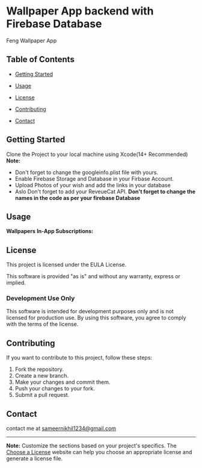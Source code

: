# Wallpaper App backend with Firebase Database

Feng Wallpaper App

## Table of Contents
- [Getting Started](#getting-started)

- [Usage](#usage)
- [License](#license)
- [Contributing](#contributing)
- [Contact](#contact)

## Getting Started

Clone the Project to your local machine using Xcode(14+ Recommended)
**Note:**
- Don't forget to change the googleinfo.plist file with yours.
- Enable Firebase Storage and Database in your Firbase Account.
- Upload Photos of your wish and add the links in your database
- Aslo Don't forget to add your ReveueCat API. 
**Don't forget to change the names in the code as per your firebase Database**

## Usage

**Wallpapers**
**In-App Subscriptions:**

## License

This project is licensed under the EULA License.

This software is provided "as is" and without any warranty, express or implied.

### Development Use Only

This software is intended for development purposes only and is not licensed for production use. By using this software, you agree to comply with the terms of the license.

## Contributing

If you want to contribute to this project, follow these steps:

1. Fork the repository.
2. Create a new branch.
3. Make your changes and commit them.
4. Push your changes to your fork.
5. Submit a pull request.

## Contact

contact me at sameernikhil1234@gmail.com

---

**Note:** Customize the sections based on your project's specifics. 
The [Choose a License](https://choosealicense.com/) website can help you choose an appropriate license and generate a license file.

